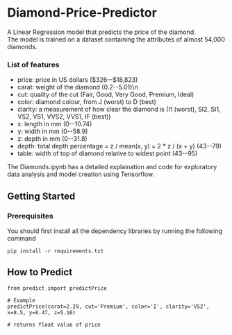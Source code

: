 # Diamond-Price-Predictor
A Linear Regression model that predicts the price of the diamond.</br>
The model is trained on a dataset containing the attributes of almost 54,000 diamonds.

### List of features
* price: price in US dollars (\$326--\$18,823)
* carat: weight of the diamond (0.2--5.01)\n
* cut: quality of the cut (Fair, Good, Very Good, Premium, Ideal)
* color: diamond colour, from J (worst) to D (best)
* clarity: a measurement of how clear the diamond is (I1 (worst), SI2, SI1, VS2, VS1, VVS2, VVS1, IF (best))
* x: length in mm (0--10.74)
* y: width in mm (0--58.9)
* z: depth in mm (0--31.8)
* depth: total depth percentage = z / mean(x, y) = 2 * z / (x + y) (43--79)
* table: width of top of diamond relative to widest point (43--95)</br>

The Diamonds.ipynb has a detailed explaination and code for exploratory data analysis and model creation
using Tensorflow.

## Getting Started

### Prerequisites
You should first install all the dependency libraries by running the following command
```
pip install -r requirements.txt
```

## How to Predict
```
from predict import predictPrice

# Example
predictPrice(carat=2.29, cut='Premium', color='I', clarity='VS2', x=8.5, y=8.47, z=5.16)

# returns float value of price
```
